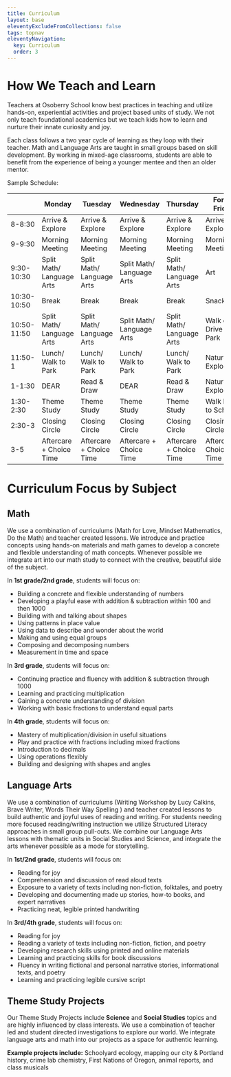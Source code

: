 ```yaml
---
title: Curriculum
layout: base
eleventyExcludeFromCollections: false
tags: topnav
eleventyNavigation:
  key: Curriculum
  order: 3
---
```

# How We Teach and Learn

Teachers at Osoberry School know best practices in teaching and utilize hands-on, experiential activities and project based units of study. We not only teach foundational academics but we teach kids how to learn and nurture their innate curiosity and joy.

Each class follows a two year cycle of learning as they loop with their teacher. Math and Language Arts are taught in small groups based on skill development. By working in mixed-age classrooms, students are able to benefit from the experience of being a younger mentee and then an older mentor.

Sample Schedule: 

|             | Monday                    | Tuesday                   | Wednesday                 | Thursday                  | Forest Friday           |
| ----------- | ------------------------- | ------------------------- | ------------------------- | ------------------------- | ----------------------- |
| 8-8:30      | Arrive & Explore          | Arrive & Explore          | Arrive & Explore          | Arrive & Explore          | Arrive & Explore        |
| 9-9:30      | Morning Meeting           | Morning Meeting           | Morning Meeting           | Morning Meeting           | Morning Meeting         |
| 9:30-10:30  | Split Math/ Language Arts | Split Math/ Language Arts | Split Math/ Language Arts | Split Math/ Language Arts | Art                     |
| 10:30-10:50 | Break                     | Break                     | Break                     | Break                     | Snack                   |
| 10:50-11:50 | Split Math/ Language Arts | Split Math/ Language Arts | Split Math/ Language Arts | Split Math/ Language Arts | Walk or Drive to Park   |
| 11:50-1     | Lunch/ Walk to Park       | Lunch/ Walk to Park       | Lunch/ Walk to Park       | Lunch/ Walk to Park       | Nature Exploration      |
| 1-1:30      | DEAR                      | Read & Draw               | DEAR                      | Read & Draw               | Nature Exploration      |
| 1:30-2:30   | Theme Study               | Theme Study               | Theme Study               | Theme Study               | Walk back to School     |
| 2:30-3      | Closing Circle            | Closing Circle            | Closing Circle            | Closing Circle            | Closing Circle          |
| 3-5         | Aftercare + Choice Time   | Aftercare + Choice Time   | Aftercare + Choice Time   | Aftercare + Choice Time   | Aftercare + Choice Time |

# Curriculum Focus by Subject

## Math

We use a combination of curriculums (Math for Love, Mindset Mathematics, Do the Math) and teacher created lessons. We introduce and practice concepts using hands-on materials and math games to develop a concrete and flexible understanding of math concepts. Whenever possible we integrate art into our math study to connect with the creative, beautiful side of the subject. 

In **1st grade/2nd grade**, students will focus on: 

* Building a concrete and flexible understanding of numbers
* Developing a playful ease with addition & subtraction within 100 and then 1000 
* Building with and talking about shapes
* Using patterns in place value
* Using data to describe and wonder about the world
* Making and using equal groups
* Composing and decomposing numbers
* Measurement in time and space



In **3rd grade**, students will focus on:

* Continuing practice and fluency with addition & subtraction through 1000
* Learning and practicing multiplication
* Gaining a concrete understanding of division
* Working with basic fractions to understand equal parts



In **4th grade**, students will focus on:

* Mastery of multiplication/division in useful situations
* Play and practice with fractions including mixed fractions
* Introduction to decimals
* Using operations flexibly
* Building and designing with shapes and angles



## Language Arts

We use a combination of curriculums (Writing Workshop by Lucy Calkins, Brave Writer, Words Their Way Spelling ) and teacher created lessons to build authentic and joyful uses of reading and writing. For students needing more focused reading/writing instruction we utilize Structured Literacy approaches in small group pull-outs. We combine our Language Arts lessons with thematic units in Social Studies and Science, and integrate the arts whenever possible as a mode for storytelling.



In **1st/2nd grade**, students will focus on: 

* Reading for joy
* Comprehension and discussion of read aloud texts
* Exposure to a variety of texts including non-fiction, folktales, and poetry
* Developing and documenting made up stories, how-to books, and expert narratives 
* Practicing neat, legible printed handwriting 



In **3rd/4th grade**, students will focus on:

* Reading for joy
* Reading a variety of texts including non-fiction, fiction, and poetry
* Developing research skills using printed and online materials
* Learning and practicing skills for book discussions
* Fluency in writing fictional and personal narrative stories, informational texts, and poetry
* Learning and practicing legible cursive script 



## Theme Study Projects

Our Theme Study Projects include **Science** and **Social Studies** topics and are highly influenced by class interests. We use a combination of teacher led and student directed investigations to explore our world. We integrate language arts and math into our projects as a space for authentic learning. 

**Example projects include:** Schoolyard ecology, mapping our city & Portland history, crime lab chemistry, First Nations of Oregon, animal reports, and class musicals

